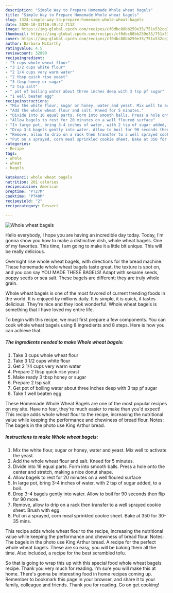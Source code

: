 ```yaml
---
description: "Simple Way to Prepare Homemade Whole wheat bagels"
title: "Simple Way to Prepare Homemade Whole wheat bagels"
slug: 1324-simple-way-to-prepare-homemade-whole-wheat-bagels
date: 2020-10-31T16:49:42.711Z
image: https://img-global.cpcdn.com/recipes/cf0dbc88bb259e35/751x532cq70/whole-wheat-bagels-recipe-main-photo.jpg
thumbnail: https://img-global.cpcdn.com/recipes/cf0dbc88bb259e35/751x532cq70/whole-wheat-bagels-recipe-main-photo.jpg
cover: https://img-global.cpcdn.com/recipes/cf0dbc88bb259e35/751x532cq70/whole-wheat-bagels-recipe-main-photo.jpg
author: Barbara McCarthy
ratingvalue: 4.5
reviewcount: 32890
recipeingredient:
- "3 cups whole wheat flour"
- "3 1/2 cups white flour"
- "2 1/4 cups very warm water"
- "2 tbsp quick rise yeast"
- "3 tbsp honey or sugar"
- "2 tsp salt"
- " pot of boiling water about three inches deep with 3 tsp pf sugar"
- "1 well beaten egg"
recipeinstructions:
- "Mix the white flour, sugar or honey, water and yeast. Mix well to activate the yeast."
- "Add the whole wheat flour and salt. Kneed for 5 minutes."
- "Divide into 16 equal parts. Form into smooth balls. Press a hole onto the center and stretch, making a nice donut shape."
- "Allow bagels to rest for 20 minutes on a well floured surface"
- "In large pot, bring 3-4 inches of water, with 2 tsp of sugar added, to a boil."
- "Drop 3-4 bagels gently into water. Allow to boil for 90 seconds then flip for 90 more."
- "Remove, allow to drip on a rack then transfer to a well sprayed cookie sheet. Brush with egg."
- "Put on a sprayed, corn meal sprinkled cookie sheet. Bake at 350 for 30-35 mins."
categories:
- Recipe
tags:
- whole
- wheat
- bagels

katakunci: whole wheat bagels 
nutrition: 201 calories
recipecuisine: American
preptime: "PT27M"
cooktime: "PT40M"
recipeyield: "2"
recipecategory: Dessert

---
```



![Whole wheat bagels](https://img-global.cpcdn.com/recipes/cf0dbc88bb259e35/751x532cq70/whole-wheat-bagels-recipe-main-photo.jpg)

Hello everybody, I hope you are having an incredible day today. Today, I'm gonna show you how to make a distinctive dish, whole wheat bagels. One of my favorites. This time, I am going to make it a little bit unique. This will be really delicious.

Overnight rise whole wheat bagels, with directions for the bread machine. These homemade whole wheat bagels taste great, the texture is spot on, and you can say YOU MADE THESE BAGELS! Adapt with sesame seeds, poppy seeds or sea salt. These bagels are different; they are truly whole grain.

Whole wheat bagels is one of the most favored of current trending foods in the world. It is enjoyed by millions daily. It is simple, it is quick, it tastes delicious. They're nice and they look wonderful. Whole wheat bagels is something that I have loved my entire life.


To begin with this recipe, we must first prepare a few components. You can cook whole wheat bagels using 8 ingredients and 8 steps. Here is how you can achieve that.

<!--inarticleads1-->

##### The ingredients needed to make Whole wheat bagels:

1. Take 3 cups whole wheat flour
1. Take 3 1/2 cups white flour
1. Get 2 1/4 cups very warm water
1. Prepare 2 tbsp quick rise yeast
1. Make ready 3 tbsp honey or sugar
1. Prepare 2 tsp salt
1. Get  pot of boiling water about three inches deep with 3 tsp pf sugar
1. Take 1 well beaten egg


These Homemade Whole Wheat Bagels are one of the most popular recipes on my site. Have no fear, they&#39;re much easier to make than you&#39;d expect! This recipe adds whole wheat flour to the recipe, increasing the nutritional value while keeping the performance and chewiness of bread flour. Notes: The bagels in the photo use King Arthur bread. 

<!--inarticleads2-->

##### Instructions to make Whole wheat bagels:

1. Mix the white flour, sugar or honey, water and yeast. Mix well to activate the yeast.
1. Add the whole wheat flour and salt. Kneed for 5 minutes.
1. Divide into 16 equal parts. Form into smooth balls. Press a hole onto the center and stretch, making a nice donut shape.
1. Allow bagels to rest for 20 minutes on a well floured surface
1. In large pot, bring 3-4 inches of water, with 2 tsp of sugar added, to a boil.
1. Drop 3-4 bagels gently into water. Allow to boil for 90 seconds then flip for 90 more.
1. Remove, allow to drip on a rack then transfer to a well sprayed cookie sheet. Brush with egg.
1. Put on a sprayed, corn meal sprinkled cookie sheet. Bake at 350 for 30-35 mins.


This recipe adds whole wheat flour to the recipe, increasing the nutritional value while keeping the performance and chewiness of bread flour. Notes: The bagels in the photo use King Arthur bread. A recipe for the perfect whole wheat bagels. These are so easy, you will be baking them all the time. Also included, a recipe for the best scrambled tofu. 

So that is going to wrap this up with this special food whole wheat bagels recipe. Thank you very much for reading. I'm sure you will make this at home. There's gonna be interesting food in home recipes coming up. Remember to bookmark this page in your browser, and share it to your family, colleague and friends. Thank you for reading. Go on get cooking!
